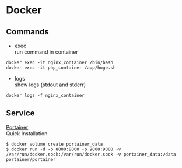 # Docker
## Commands
- exec  
run command in container
```
docker exec -it nginx_container /bin/bash
docker exec -it php_container /app/hoge.sh
```

- logs  
show logs (stdout and stderr)
```
docker logs -f nginx_container
```

## Service
[Portainer](https://www.portainer.io/)  
Quick Installation
```
$ docker volume create portainer_data
$ docker run -d -p 8000:8000 -p 9000:9000 -v /var/run/docker.sock:/var/run/docker.sock -v portainer_data:/data portainer/portainer
```

